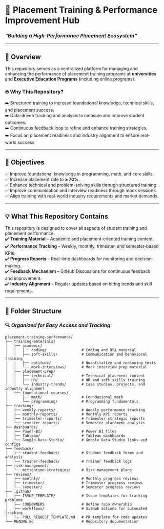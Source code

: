 # **🚀 Placement Training & Performance Improvement Hub**  
### *"Building a High-Performance Placement Ecosystem"*  

---

## 📌 **Overview**  
This repository serves as a centralized platform for managing and enhancing the performance of placement training programs at **universities** and **Executive Education Programs** (including online programs).  

### 🔥 **Why This Repository?**  
➡️ Structured training to increase foundational knowledge, technical skills, and placement success.  
➡️ Data-driven tracking and analysis to measure and improve student outcomes.  
➡️ Continuous feedback loop to refine and enhance training strategies.  
➡️ Focus on placement readiness and industry alignment to ensure real-world success.  

---

## 🎯 **Objectives**  
✅ Improve foundational knowledge in programming, math, and core skills.  
✅ Increase placement rate to **≥ 70%**.  
✅ Enhance technical and problem-solving skills through structured training.  
✅ Improve communication and interview readiness through mock sessions.  
✅ Align training with real-world industry requirements and market demands.  

---

## 💡 **What This Repository Contains**  
This repository is designed to cover all aspects of student training and placement performance:  
✔️ **Training Material** – Academic and placement-oriented training content.  
✔️ **Performance Tracking** – Weekly, monthly, trimester, and semester-based KPIs.  
✔️ **Progress Reports** – Real-time dashboards for monitoring and decision-making.  
✔️ **Feedback Mechanism** – GitHub Discussions for continuous feedback and improvement.  
✔️ **Industry Alignment** – Regular updates based on hiring trends and skill requirements.  

---

## 📂 **Folder Structure**
### 🔍 *Organized for Easy Access and Tracking*  
```plaintext
placement-training-performance/
├── training-materials/           
│   ├── academic/                 
│   │   ├── coding/                # Coding and DSA material  
│   │   ├── soft-skills/           # Communication and behavioral training  
│   │   ├── aptitude/              # Quantitative and reasoning tests  
│   │   └── mock-interviews/       # Mock interview prep material  
│   ├── placement-prep/            
│   │   ├── technical/             # Technical placement content  
│   │   ├── HR/                    # HR and soft skills training  
│   │   └── industry-trends/       # Case studies, projects, and industry alignment  
│   └── foundational-courses/     
│       ├── math/                  # Foundational math  
│       └── programming/           # Programming fundamentals  
├── tracking/                     
│   ├── weekly-reports/            # Weekly performance tracking  
│   ├── monthly-reports/           # Monthly KPI reports  
│   ├── trimester-reports/         # Trimester strategic reports  
│   └── semester-reports/          # Semester placement analysis  
├── dashboards/                   
│   ├── Power-BI/                  # Power BI files  
│   ├── Tableau/                   # Tableau dashboards  
│   └── Google-Data-Studio/        # Google Data Studio links and configs  
├── feedback/                     
│   ├── student-feedback/          # Student feedback forms and analysis  
│   └── trainer-feedback/          # Trainer feedback logs  
├── risk-management/              
│   └── mitigation-strategies/     # Risk management plans  
├── reviews/                      
│   ├── monthly/                   # Monthly progress reviews  
│   ├── trimester/                 # Trimester progress reviews  
│   └── semester/                  # Semester progress reviews  
├── .github/                      
│   ├── ISSUE_TEMPLATE/            # Issue templates for tracking problems  
│   ├── CODEOWNERS                 # Define repo ownership  
│   ├── workflows/                 # GitHub actions for automated tracking  
│   └── PULL_REQUEST_TEMPLATE.md   # PR template for code updates  
└── README.md                      # Repository documentation  
```
